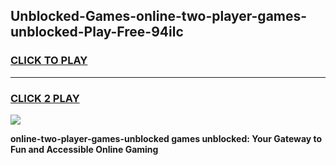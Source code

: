 
## Unblocked-Games-online-two-player-games-unblocked-Play-Free-94ilc
<h3>
<a href="https://premium76.site?title=online-two-player-games-unblocked&ref=18A1">CLICK TO PLAY</a></h3>
<hr>

<h3>
<a href="https://premium76.site?title=online-two-player-games-unblocked&ref=18A1">CLICK 2 PLAY</a>
  
</h3>

<a href="https://premium76.site?title=online-two-player-games-unblocked&ref=18A1"><img src="https://clearcache.store/games.png"></a>


**online-two-player-games-unblocked games unblocked: Your Gateway to Fun and Accessible Online Gaming**
